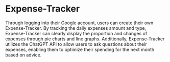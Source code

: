 # Expense-Tracker
Through logging into their Google account, users can create their own Expense-Tracker. By tracking the daily expenses amount and type, Expense-Tracker can clearly display the proportion and changes of expenses through pie charts and line graphs. Additionally, Expense-Tracker utilizes the ChatGPT API to allow users to ask questions about their expenses, enabling them to optimize their spending for the next month based on advice.
